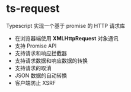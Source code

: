 # ts-request

Typescript 实现一个基于 promise 的 HTTP 请求库

- 在浏览器端使用 **XMLHttpRequest** 对象通讯
- 支持 Promise API
- 支持请求和响应拦截器
- 支持请求数据和响应数据的转换
- 支持请求的取消
- JSON 数据的自动转换
- 客户端防止 XSRF
